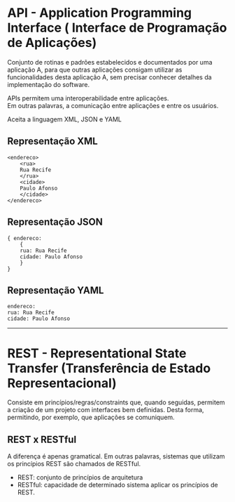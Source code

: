 # API - Application Programming Interface ( Interface de Programação de Aplicações)
Conjunto de rotinas e padrões estabelecidos e documentados por uma aplicação A, para que outras aplicações consigam utilizar as funcionalidades desta aplicação A, sem precisar conhecer detalhes da implementação do software.

APIs permitem uma interoperabilidade entre aplicações.  
Em outras palavras, a comunicação entre aplicações e entre os usuários.

Aceita a linguagem XML, JSON e YAML

## Representação XML
```
<endereco>
    <rua>
    Rua Recife
    </rua>
    <cidade>
    Paulo Afonso
    </cidade>
</endereco>
```

## Representação JSON
```
{ endereco:
    {
    rua: Rua Recife
    cidade: Paulo Afonso
    }
}
```

## Representação YAML
```
endereco:
rua: Rua Recife
cidade: Paulo Afonso
```

---

# REST - Representational State Transfer (Transferência de Estado Representacional)
Consiste em princípios/regras/constraints que, quando seguidas, permitem a criação de um projeto com interfaces bem definidas. Desta forma, permitindo, por exemplo, que aplicações se comuniquem.

## REST x RESTful
 A diferença é apenas gramatical. Em outras palavras, sistemas que utilizam os princípios REST são chamados de RESTful.

- REST: conjunto de princípios de arquitetura
- RESTful: capacidade de determinado sistema aplicar os princípios de REST.
